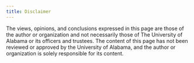 ```yaml
---
title: Disclaimer
---
```


The views, opinions, and conclusions expressed in this page are those of the
author or organization and not necessarily those of The University of Alabama or
its officers and trustees. The content of this page has not been reviewed or
approved by the University of Alabama, and the author or organization is solely
responsible for its content.
